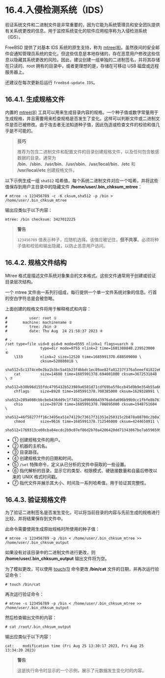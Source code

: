 # 16.4.入侵检测系统（IDS）

验证系统文件和二进制文件是非常重要的，因为它能为系统管理员和安全团队提供有关系统更改的信息。用于监控系统变化的软件应用程序称为入侵检测系统（IDS）。

FreeBSD 提供了对基本 IDS 系统的原生支持，称为 [mtree(8)](https://man.freebsd.org/cgi/man.cgi?query=mtree&sektion=8&format=html)。虽然夜间的安全邮件会通知管理员系统的变化，但这些信息是本地存储的，存在恶意用户修改这些信息以隐藏其系统更改的风险。因此，建议创建一组单独的二进制签名，并将其存储在只读的、root 拥有的目录中，或者更理想的是，存储在可移动 USB 磁盘或远程服务器上。

还建议在每次更新后运行 `freebsd-update IDS`。

## 16.4.1. 生成规格文件

内置的 [mtree(8)](https://man.freebsd.org/cgi/man.cgi?query=mtree&sektion=8&format=html) 工具可以用来生成目录内容的规格。一个种子值或数字常量用于生成规格，并且需要用来检查规格是否发生了变化。这样可以判断文件或二进制文件是否已被修改。由于攻击者无法知道种子值，因此伪造或检查文件的校验和值几乎是不可能的。

>**技巧**
>
>推荐为包含二进制文件和配置文件的目录创建规格文件，以及任何包含敏感数据的目录。通常为 **/bin**、**/sbin**、**/usr/bin**、**/usr/sbin**、**/usr/local/bin**、**/etc** 和 **/usr/local/etc** 创建规格文件。

以下示例生成一组 `sha512` 哈希值，每个系统二进制文件对应一个哈希，并将这些值保存到用户主目录中的隐藏文件 **/home/user/.bin_chksum_mtree**：

```
# mtree -s 123456789 -c -K cksum,sha512 -p /bin > /home/user/.bin_chksum_mtree
```

输出应类似于以下内容：

```
mtree: /bin checksum: 3427012225
```

>**警告**
>
>`123456789` 值表示种子，应随机选择。该值应被记住，**但不共享**。必须将种子值和校验和输出隐藏，以防止恶意用户访问。

## 16.4.2. 规格文件结构

Mtree 格式是描述文件系统对象集合的文本格式。这些文件通常用于创建或验证目录层次结构。

一个 mtree 文件由一系列行组成，每行提供一个单一文件系统对象的信息。行首的空白字符总是会被忽略。

上面创建的规格文件将用于解释格式和内容：

```
#          user: root ①
#       machine: machinename ②
#          tree: /bin ③
#          date: Thu Aug  24 21:58:37 2023 ④

# .
/set type=file uid=0 gid=0 mode=0555 nlink=1 flags=uarch ⑤
.               type=dir mode=0755 nlink=2 time=1681388848.239523000 ⑥
    \133        nlink=2 size=12520 time=1685991378.688509000 \
                cksum=520880818 \
                sha512=5c1374ce0e2ba1b3bc5a41b23f4bbdc1ec89ae82fa01237f376a5eeef41822e68f1d8f75ec46b7bceb65396c122a9d837d692740fdebdcc376a05275adbd3471
    cat         size=14600 time=1685991378.694601000 cksum=3672531848 \ ⑦
                sha512=b30b96d155fdc4795432b523989a6581d71cdf69ba5f0ccb45d9b9e354b55a665899b16aee21982fffe20c4680d11da4e3ed9611232a775c69f926e5385d53a2
    chflags     size=8920 time=1685991378.700385000 cksum=1629328991 \
                sha512=289a088cbbcbeb436dd9c1f74521a89b66643976abda696b99b9cc1fbfe8b76107c5b54d4a6a9b65332386ada73fc1bbb10e43c4e3065fa2161e7be269eaf86a
    chio        size=20720 time=1685991378.706095000 cksum=1948751604 \
                sha512=46f58277ff16c3495ea51e74129c73617f31351e250315c2b878a88708c2b8a7bb060e2dc8ff92f606450dbc7dd2816da4853e465ec61ee411723e8bf52709ee
    chmod       size=9616 time=1685991378.712546000 cksum=4244658911 \
                sha512=1769313ce08cba84ecdc2b9c07ef86d2b70a4206420dd71343867be7ab59659956f6f5a458c64e2531a1c736277a8e419c633a31a8d3c7ccc43e99dd4d71d630
```

- ① 创建规格文件的用户。
- ② 机器的主机名。
- ③ 目录路径。
- ④ 创建规格文件的日期和时间。
- ⑤ `/set` 特殊命令，定义从已分析的文件中获取的一些设置。
- ⑥ 指代解析的目录，显示它的类型、权限模式、硬链接数量和自最后修改以来的 UNIX 格式时间戳。
- ⑦ 指代文件并展示其大小、时间及一系列哈希值，用于验证其完整性。

## 16.4.3. 验证规格文件

为了验证二进制签名是否发生变化，可以将当前目录的内容与先前生成的规格进行比较，并将结果保存到文件中。

此命令需要使用生成原始规格时所使用的种子值：

```
# mtree -s 123456789 -p /bin < /home/user/.bin_chksum_mtree >> /home/user/.bin_chksum_output
```

如果没有对该目录中的二进制文件进行更改，则 **/home/user/.bin_chksum_output** 输出文件将为空。

为了模拟更改，可以使用 [touch(1)](https://man.freebsd.org/cgi/man.cgi?query=touch&sektion=1&format=html) 命令更改 **/bin/cat** 文件的日期，并再次运行验证命令：

```
# touch /bin/cat
```

再次运行验证命令：

```
# mtree -s 123456789 -p /bin < /home/user/.bin_chksum_mtree >> /home/user/.bin_chksum_output
```

然后检查输出文件的内容：

```
# cat /root/.bin_chksum_output
```

输出应类似于以下内容：

```
cat:    modification time (Fri Aug 25 13:30:17 2023, Fri Aug 25 13:34:20 2023)
```

>**警告**
>
>这是执行命令时显示的一个示例，展示了元数据发生变化时的内容。
